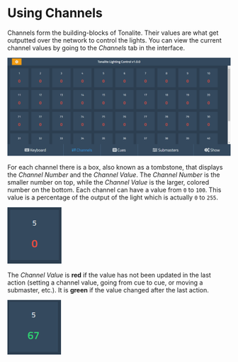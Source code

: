 # Using Channels

Channels form the building-blocks of Tonalite. Their values are what get outputted over the network to control the lights. You can view the current channel values by going to the *Channels* tab in the interface.

![Channels UI tab](../images/channels.png)

For each channel there is a box, also known as a tombstone, that displays the *Channel Number* and the *Channel Value*. The *Channel Number* is the smaller number on top, while the *Channel Value* is the larger, colored number on the bottom. Each channel can have a value from `0` to `100`. This value is a percentage of the output of the light which is actually `0` to `255`. 

![Channel tombstone](../images/channel_tombstone.png)

The *Channel Value* is **red** if the value has not been updated in the last action (setting a channel value, going from cue to cue, or moving a submaster, etc.). It is **green** if the value changed after the last action.

![Channel tombstone changed](../images/channel_tombstone_changed.png)
